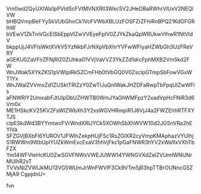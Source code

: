 Vm0wd2QyUXlWa1pPVldScFVtMVNXRll3Wkc5V2JHeDBaRWhrVlUxV2NEQlVW
bHBQVmpBeFYySkVUbGhoCk1VcFVWbXBLUzFOSFZrZFhiRnBPQ21KdGFGRlhW
bVEwV1ZkTmVGcElSbEppVlZwVVEyeFplV0ZJYkZkaQpWRUkwVlhwR1NtVldV
bkppUjJ4VFlsWktXVkV5YzNkbFJrNXpVbXhrYVFwWFIyaHZWbGh3UzFReVRY
aGEKU0ZaVFlrZFNjRlZ0ZUhka01VVjVaVVZ3YkZZd1drcFphMXB2Vm5kd2FW
WnJWak5XYkZKS1pVWlplRk5ZCmFHb0tVbGQ0V0ZsclpGTmpSbFowVGxWT1Yx
WnJWalZVVmxZd1ZUSktTRlZzY0ZwTlJuQnlWakJHZDFaRwpTbFpqUlZwWFls
aFNWRlY2UmxabFJtUlpDbUZHWTB0WmJYaGhWMFpzY2xadVpHcFNiR3d6Vm0x
ME1HSkcKV25KV2FsWlZWbXh3Y2xsWGVHRmpiR1J6VjJ4a2FWZEhhRTFXYTJS
clpESkdWd3BYYmtwcFVrWndXRlJYCk5XOWhSbXhWVW10d2JGSnVRa2hEYlVa
SFZGVjBXbFl6YUROV1JFWlhZekpHUjFSc1RsZGlXR2cyVmpKMAphazVYUlhj
S1RWWm9WbUpIYUZkWmExcExaV3hhVjFkc1pGaFNWR3hYV2xWa1IxVXhTbFZX
Ym14WFVteHcKU0ZwSGVFNWxVWEJUWW14YWNGVXdZelZVUmtWNUNrMUlhR2xT
TVVsNlZVWlJkMU13VG5WUmJrWnFWVlF3Ck9VTm5jR3hpTTBrOUNncG5ZMjA9
CgpjdnU=

fvn